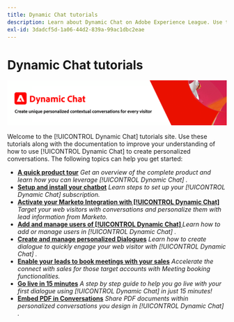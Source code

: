 ```yaml
---
title: Dynamic Chat tutorials
description: Learn about Dynamic Chat on Adobe Experience League. Use these tutorials along with the documentation to improve your understanding of how to use Dynamic Chat to create personalized conversations.
exl-id: 3dadcf5d-1a06-44d2-839a-99ac1dbc2eae
---
```

# Dynamic Chat tutorials

![](assets/dynamic-chat-header.png)

Welcome to the [!UICONTROL Dynamic Chat]  tutorials site. Use these tutorials along with the documentation to improve your understanding of how to use [!UICONTROL Dynamic Chat]  to create personalized conversations. The following topics can help you get started:

* **[A quick product tour](product-tour.md)**
    *Get an overview of the complete product and learn how you can leverage [!UICONTROL Dynamic Chat] .*
* **[Setup and install your chatbot](setup.md)**
    *Learn steps to set up your [!UICONTROL Dynamic Chat]  subscription.*
* **[Activate your Marketo Integration with [!UICONTROL Dynamic Chat] ](marketo-integration.md)**
    *Target your web visitors with conversations and personalize them with lead information from Marketo.*
* **[Add and manage users of [!UICONTROL Dynamic Chat] ](user-management.md)**
    *Learn how to add or manage users in [!UICONTROL Dynamic Chat] .*
* **[Create and manage personalized Dialogues](dialogue-management.md)**
    *Learn how to create dialogue to quickly engage your web visitor with [!UICONTROL Dynamic Chat] .*
* **[Enable your leads to book meetings with your sales](meeting-booking.md)**
    *Accelerate the connect with sales for those target accounts with Meeting booking functionalities.*
* **[Go live in 15 minutes](go-live-in-15-minutes.md)**
    *A step by step guide to help you go live with your first dialogue using [!UICONTROL Dynamic Chat]  in just 15 minutes!*
* **[Embed PDF in Conversations](document-cloud-integration.md)**
    *Share PDF documents within personalized conversations you design in [!UICONTROL Dynamic Chat] .*

